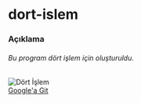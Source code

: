 # dort-islem
### Açıklama
###### Bu program dört işlem için oluşturuldu.

![Dört İşlem](http://www.nenedirvikipedi.com/wp-content/uploads/2018/05/Tam-Say%C4%B1larda-4-%C4%B0%C5%9Flem.jpg)
<br/>
[Google'a Git](https://www.google.com)
